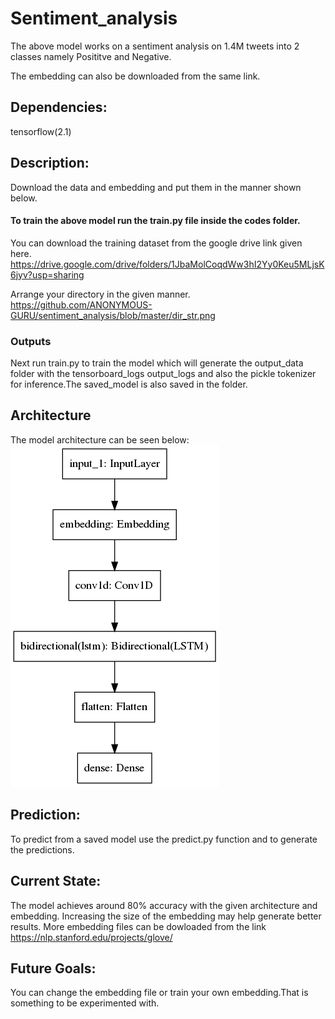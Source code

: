 # Sentiment_analysis

The above model works on a sentiment analysis on 1.4M tweets into 2 classes namely Posititve and Negative.




The embedding can also be downloaded from the same link.

## Dependencies:
tensorflow(2.1)

## Description:

Download the data and embedding and put them in the manner shown below.
#### To train the above model run the train.py file inside the codes folder.
You can download the training dataset from the google drive link given here.
https://drive.google.com/drive/folders/1JbaMolCoqdWw3hI2Yy0Keu5MLjsK6jyv?usp=sharing

Arrange your directory in the given manner.
https://github.com/ANONYMOUS-GURU/sentiment_analysis/blob/master/dir_str.png

### Outputs
Next run train.py to train the model which will generate the output_data folder with the tensorboard_logs output_logs and also the pickle tokenizer for inference.The saved_model is also saved in the folder.


## Architecture
The model architecture can be seen below:
![](https://github.com/ANONYMOUS-GURU/sentiment_analysis/blob/master/codes/model.png)

## Prediction:
To predict from a saved model use the predict.py function and to generate the predictions.

## Current State:
The model achieves around 80% accuracy with the given architecture and embedding. Increasing the size of the embedding may help generate better results. More embedding files can be dowloaded from the link https://nlp.stanford.edu/projects/glove/

## Future Goals:
You can change the embedding file or train your own embedding.That is something to be experimented with.



